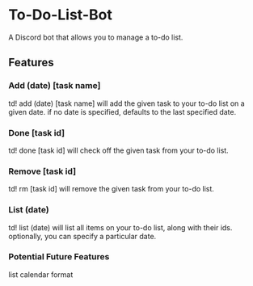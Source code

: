 # To-Do-List-Bot

A Discord bot that allows you to manage a to-do list.

## Features

### Add (date) [task name]

td! add (date) [task name] will add the given task to your to-do list on a given date.
if no date is specified, defaults to the last specified date.

### Done [task id]

td! done [task id] will check off the given task from your to-do list.

### Remove [task id]

td! rm [task id] will remove the given task from your to-do list.

### List (date)

td! list (date) will list all items on your to-do list, along with their ids.
optionally, you can specify a particular date.


### Potential Future Features
list calendar format
